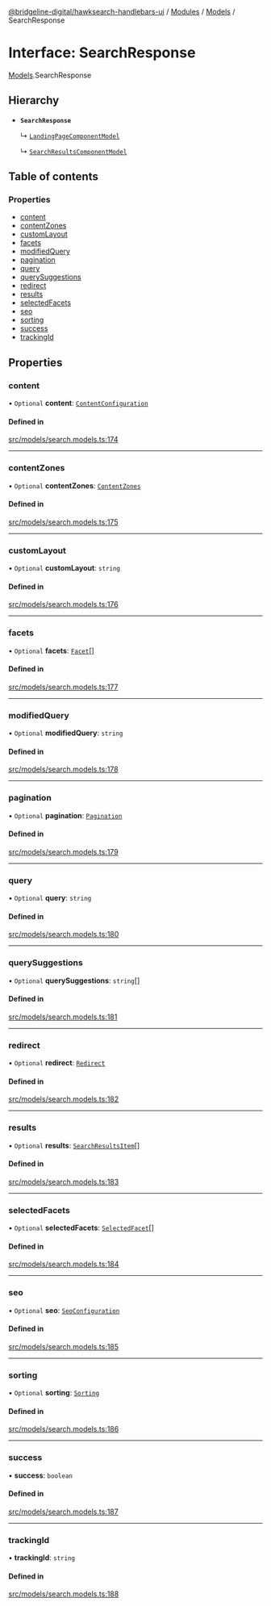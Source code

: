 [@bridgeline-digital/hawksearch-handlebars-ui](../README.md) / [Modules](../modules.md) / [Models](../modules/Models.md) / SearchResponse

# Interface: SearchResponse

[Models](../modules/Models.md).SearchResponse

## Hierarchy

- **`SearchResponse`**

  ↳ [`LandingPageComponentModel`](Models.LandingPageComponentModel.md)

  ↳ [`SearchResultsComponentModel`](Models.SearchResultsComponentModel.md)

## Table of contents

### Properties

- [content](Models.SearchResponse.md#content)
- [contentZones](Models.SearchResponse.md#contentzones)
- [customLayout](Models.SearchResponse.md#customlayout)
- [facets](Models.SearchResponse.md#facets)
- [modifiedQuery](Models.SearchResponse.md#modifiedquery)
- [pagination](Models.SearchResponse.md#pagination)
- [query](Models.SearchResponse.md#query)
- [querySuggestions](Models.SearchResponse.md#querysuggestions)
- [redirect](Models.SearchResponse.md#redirect)
- [results](Models.SearchResponse.md#results)
- [selectedFacets](Models.SearchResponse.md#selectedfacets)
- [seo](Models.SearchResponse.md#seo)
- [sorting](Models.SearchResponse.md#sorting)
- [success](Models.SearchResponse.md#success)
- [trackingId](Models.SearchResponse.md#trackingid)

## Properties

### content

• `Optional` **content**: [`ContentConfiguration`](Models.ContentConfiguration.md)

#### Defined in

[src/models/search.models.ts:174](https://bitbucket.org/bridgelinedigital/frontend-handlebars-ui/src/db3ebfe/src/models/search.models.ts#lines-174)

___

### contentZones

• `Optional` **contentZones**: [`ContentZones`](Models.ContentZones.md)

#### Defined in

[src/models/search.models.ts:175](https://bitbucket.org/bridgelinedigital/frontend-handlebars-ui/src/db3ebfe/src/models/search.models.ts#lines-175)

___

### customLayout

• `Optional` **customLayout**: `string`

#### Defined in

[src/models/search.models.ts:176](https://bitbucket.org/bridgelinedigital/frontend-handlebars-ui/src/db3ebfe/src/models/search.models.ts#lines-176)

___

### facets

• `Optional` **facets**: [`Facet`](Models.Facet.md)[]

#### Defined in

[src/models/search.models.ts:177](https://bitbucket.org/bridgelinedigital/frontend-handlebars-ui/src/db3ebfe/src/models/search.models.ts#lines-177)

___

### modifiedQuery

• `Optional` **modifiedQuery**: `string`

#### Defined in

[src/models/search.models.ts:178](https://bitbucket.org/bridgelinedigital/frontend-handlebars-ui/src/db3ebfe/src/models/search.models.ts#lines-178)

___

### pagination

• `Optional` **pagination**: [`Pagination`](Models.Pagination.md)

#### Defined in

[src/models/search.models.ts:179](https://bitbucket.org/bridgelinedigital/frontend-handlebars-ui/src/db3ebfe/src/models/search.models.ts#lines-179)

___

### query

• `Optional` **query**: `string`

#### Defined in

[src/models/search.models.ts:180](https://bitbucket.org/bridgelinedigital/frontend-handlebars-ui/src/db3ebfe/src/models/search.models.ts#lines-180)

___

### querySuggestions

• `Optional` **querySuggestions**: `string`[]

#### Defined in

[src/models/search.models.ts:181](https://bitbucket.org/bridgelinedigital/frontend-handlebars-ui/src/db3ebfe/src/models/search.models.ts#lines-181)

___

### redirect

• `Optional` **redirect**: [`Redirect`](Models.Redirect.md)

#### Defined in

[src/models/search.models.ts:182](https://bitbucket.org/bridgelinedigital/frontend-handlebars-ui/src/db3ebfe/src/models/search.models.ts#lines-182)

___

### results

• `Optional` **results**: [`SearchResultsItem`](Models.SearchResultsItem.md)[]

#### Defined in

[src/models/search.models.ts:183](https://bitbucket.org/bridgelinedigital/frontend-handlebars-ui/src/db3ebfe/src/models/search.models.ts#lines-183)

___

### selectedFacets

• `Optional` **selectedFacets**: [`SelectedFacet`](Models.SelectedFacet.md)[]

#### Defined in

[src/models/search.models.ts:184](https://bitbucket.org/bridgelinedigital/frontend-handlebars-ui/src/db3ebfe/src/models/search.models.ts#lines-184)

___

### seo

• `Optional` **seo**: [`SeoConfiguration`](Models.SeoConfiguration.md)

#### Defined in

[src/models/search.models.ts:185](https://bitbucket.org/bridgelinedigital/frontend-handlebars-ui/src/db3ebfe/src/models/search.models.ts#lines-185)

___

### sorting

• `Optional` **sorting**: [`Sorting`](Models.Sorting.md)

#### Defined in

[src/models/search.models.ts:186](https://bitbucket.org/bridgelinedigital/frontend-handlebars-ui/src/db3ebfe/src/models/search.models.ts#lines-186)

___

### success

• **success**: `boolean`

#### Defined in

[src/models/search.models.ts:187](https://bitbucket.org/bridgelinedigital/frontend-handlebars-ui/src/db3ebfe/src/models/search.models.ts#lines-187)

___

### trackingId

• **trackingId**: `string`

#### Defined in

[src/models/search.models.ts:188](https://bitbucket.org/bridgelinedigital/frontend-handlebars-ui/src/db3ebfe/src/models/search.models.ts#lines-188)
